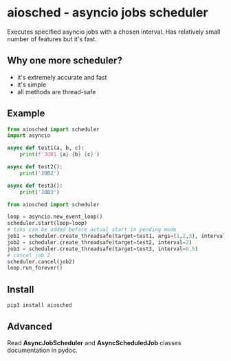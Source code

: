 # aiosched - asyncio jobs scheduler

Executes specified asyncio jobs with a chosen interval. Has relatively small
number of features but it's fast.

## Why one more scheduler?

* it's extremely accurate and fast
* it's simple
* all methods are thread-safe

## Example

```python
from aiosched import scheduler
import asyncio

async def test1(a, b, c):
    print(f'JOB1 {a} {b} {c}')

async def test2():
    print('JOB2')

async def test3():
    print('JOB3')

from aiosched import scheduler

loop = asyncio.new_event_loop()
scheduler.start(loop=loop)
# tsks can be added before actual start in pending mode
job1 = scheduler.create_threadsafe(target=test1, args=(1,2,3), interval=0.1)
job2 = scheduler.create_threadsafe(target=test2, interval=2)
job3 = scheduler.create_threadsafe(target=test3, interval=0.5)
# cancel job 2
scheduler.cancel(job2)
loop.run_forever()
```

## Install

```shell
pip3 install aiosched
```

## Advanced

Read **AsyncJobScheduler** and **AsyncScheduledJob** classes documentation in
pydoc.
